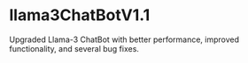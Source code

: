 # llama3ChatBotV1.1
Upgraded Llama-3 ChatBot with better performance, improved functionality, and several bug fixes.
